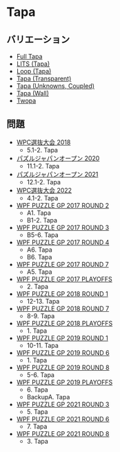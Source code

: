 # Tapa

## バリエーション
- [Full Tapa](full-tapa.md)
- [LITS (Tapa)](lits-tapa.md)
- [Loop (Tapa)](loop-tapa.md)
- [Tapa (Transparent)](tapa-transparent.md)
- [Tapa (Unknowns, Coupled)](tapa-unknownscoupled.md)
- [Tapa (Wall)](tapa-wall.md)
- [Twopa](twopa.md)

## 問題
- [WPC選抜大会 2018](../questions/jwpc2018.md)
	- 5.1-2. Tapa
- [パズルジャパンオープン 2020](../questions/jwpc2020.md)
	- 11.1-2. Tapa
- [パズルジャパンオープン 2021](../questions/jwpc2021.md)
	- 12.1-2. Tapa
- [WPC選抜大会 2022](../questions/jwpc2022.md)
	- 4.1-2. Tapa
- [WPF PUZZLE GP 2017 ROUND 2](../questions/wpfpgp2017-2.md)
	- A1. Tapa
	- B1-2. Tapa
- [WPF PUZZLE GP 2017 ROUND 3](../questions/wpfpgp2017-3.md)
	- B5-6. Tapa
- [WPF PUZZLE GP 2017 ROUND 4](../questions/wpfpgp2017-4.md)
	- A6. Tapa
	- B6. Tapa
- [WPF PUZZLE GP 2017 ROUND 7](../questions/wpfpgp2017-7.md)
	- A5. Tapa
- [WPF PUZZLE GP 2017 PLAYOFFS](../questions/wpfpgp2017-po.md)
	- 2\. Tapa
- [WPF PUZZLE GP 2018 ROUND 1](../questions/wpfpgp2018-1.md)
	- 12-13. Tapa
- [WPF PUZZLE GP 2018 ROUND 7](../questions/wpfpgp2018-7.md)
	- 8-9. Tapa
- [WPF PUZZLE GP 2018 PLAYOFFS](../questions/wpfpgp2018-po.md)
	- 1\. Tapa
- [WPF PUZZLE GP 2019 ROUND 1](../questions/wpfpgp2019-1.md)
	- 10-11. Tapa
- [WPF PUZZLE GP 2019 ROUND 6](../questions/wpfpgp2019-6.md)
	- 1\. Tapa
- [WPF PUZZLE GP 2019 ROUND 8](../questions/wpfpgp2019-8.md)
	- 5-6. Tapa
- [WPF PUZZLE GP 2019 PLAYOFFS](../questions/wpfpgp2019-po.md)
	- 6\. Tapa
	- BackupA. Tapa
- [WPF PUZZLE GP 2021 ROUND 3](../questions/wpfpgp2021-3.md)
	- 5\. Tapa
- [WPF PUZZLE GP 2021 ROUND 6](../questions/wpfpgp2021-6.md)
	- 7\. Tapa
- [WPF PUZZLE GP 2021 ROUND 8](../questions/wpfpgp2021-8.md)
	- 3\. Tapa

